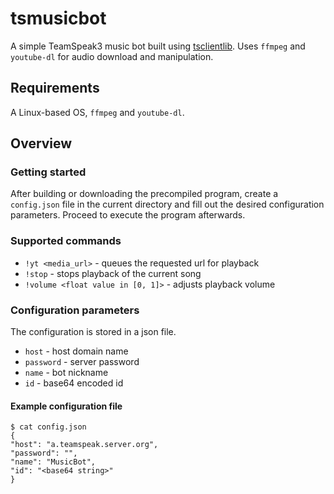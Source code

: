 # tsmusicbot
A simple TeamSpeak3 music bot built using [tsclientlib](https://github.com/ReSpeak/tsclientlib). Uses `ffmpeg` and `youtube-dl` for audio download and manipulation.

## Requirements
A Linux-based OS, `ffmpeg` and `youtube-dl`.

## Overview
### Getting started 
After building or downloading the precompiled program, create a `config.json` file in the current directory and fill out the desired configuration parameters.
Proceed to execute the program afterwards.

### Supported commands
* `!yt <media_url>` - queues the requested url for playback
* `!stop` - stops playback of the current song
* `!volume <float value in [0, 1]>` - adjusts playback volume

### Configuration parameters
The configuration is stored in a json file.
* `host` - host domain name
* `password` - server password
* `name` - bot nickname
* `id` - base64 encoded id

#### Example configuration file
```
$ cat config.json
{
"host": "a.teamspeak.server.org",
"password": "",
"name": "MusicBot",
"id": "<base64 string>"
}
```
